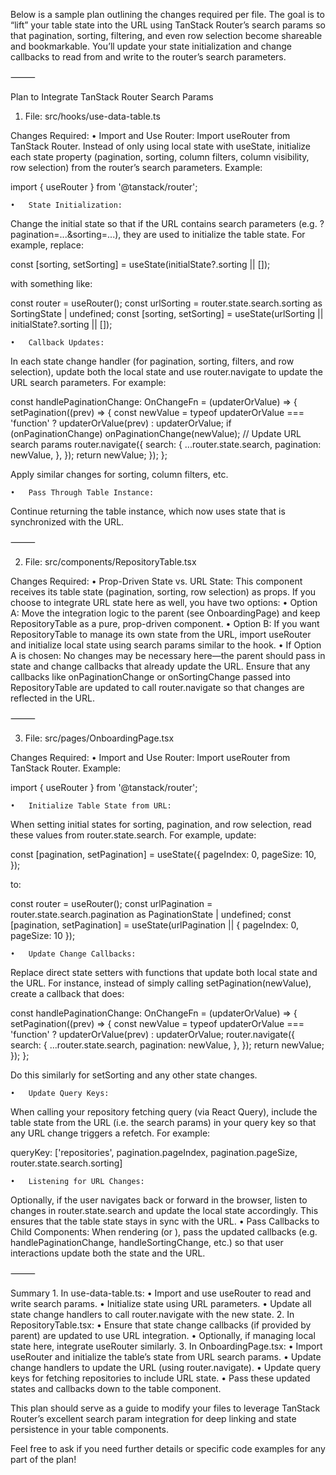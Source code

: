 Below is a sample plan outlining the changes required per file. The goal is to “lift” your table state into the URL using TanStack Router’s search params so that pagination, sorting, filtering, and even row selection become shareable and bookmarkable. You’ll update your state initialization and change callbacks to read from and write to the router’s search parameters.

⸻

Plan to Integrate TanStack Router Search Params

1. File: src/hooks/use-data-table.ts

Changes Required:
	•	Import and Use Router:
Import useRouter from TanStack Router. Instead of only using local state with useState, initialize each state property (pagination, sorting, column filters, column visibility, row selection) from the router’s search parameters.
Example:

import { useRouter } from '@tanstack/router';


	•	State Initialization:
Change the initial state so that if the URL contains search parameters (e.g. ?pagination=...&sorting=...), they are used to initialize the table state. For example, replace:

const [sorting, setSorting] = useState<SortingState>(initialState?.sorting || []);

with something like:

const router = useRouter();
const urlSorting = router.state.search.sorting as SortingState | undefined;
const [sorting, setSorting] = useState<SortingState>(urlSorting || initialState?.sorting || []);


	•	Callback Updates:
In each state change handler (for pagination, sorting, filters, and row selection), update both the local state and use router.navigate to update the URL search parameters. For example:

const handlePaginationChange: OnChangeFn<PaginationState> = (updaterOrValue) => {
  setPagination((prev) => {
    const newValue = typeof updaterOrValue === 'function'
      ? updaterOrValue(prev)
      : updaterOrValue;
    if (onPaginationChange) onPaginationChange(newValue);
    // Update URL search params
    router.navigate({
      search: {
        ...router.state.search,
        pagination: newValue,
      },
    });
    return newValue;
  });
};

Apply similar changes for sorting, column filters, etc.

	•	Pass Through Table Instance:
Continue returning the table instance, which now uses state that is synchronized with the URL.

⸻

2. File: src/components/RepositoryTable.tsx

Changes Required:
	•	Prop-Driven State vs. URL State:
This component receives its table state (pagination, sorting, row selection) as props. If you choose to integrate URL state here as well, you have two options:
	•	Option A: Move the integration logic to the parent (see OnboardingPage) and keep RepositoryTable as a pure, prop-driven component.
	•	Option B: If you want RepositoryTable to manage its own state from the URL, import useRouter and initialize local state using search params similar to the hook.
	•	If Option A is chosen:
No changes may be necessary here—the parent should pass in state and change callbacks that already update the URL.
Ensure that any callbacks like onPaginationChange or onSortingChange passed into RepositoryTable are updated to call router.navigate so that changes are reflected in the URL.

⸻

3. File: src/pages/OnboardingPage.tsx

Changes Required:
	•	Import and Use Router:
Import useRouter from TanStack Router.
Example:

import { useRouter } from '@tanstack/router';


	•	Initialize Table State from URL:
When setting initial states for sorting, pagination, and row selection, read these values from router.state.search. For example, update:

const [pagination, setPagination] = useState<PaginationState>({
  pageIndex: 0,
  pageSize: 10,
});

to:

const router = useRouter();
const urlPagination = router.state.search.pagination as PaginationState | undefined;
const [pagination, setPagination] = useState<PaginationState>(urlPagination || { pageIndex: 0, pageSize: 10 });


	•	Update Change Callbacks:
Replace direct state setters with functions that update both local state and the URL. For instance, instead of simply calling setPagination(newValue), create a callback that does:

const handlePaginationChange: OnChangeFn<PaginationState> = (updaterOrValue) => {
  setPagination((prev) => {
    const newValue = typeof updaterOrValue === 'function'
      ? updaterOrValue(prev)
      : updaterOrValue;
    router.navigate({
      search: {
        ...router.state.search,
        pagination: newValue,
      },
    });
    return newValue;
  });
};

Do this similarly for setSorting and any other state changes.

	•	Update Query Keys:
When calling your repository fetching query (via React Query), include the table state from the URL (i.e. the search params) in your query key so that any URL change triggers a refetch. For example:

queryKey: ['repositories', pagination.pageIndex, pagination.pageSize, router.state.search.sorting]


	•	Listening for URL Changes:
Optionally, if the user navigates back or forward in the browser, listen to changes in router.state.search and update the local state accordingly. This ensures that the table state stays in sync with the URL.
	•	Pass Callbacks to Child Components:
When rendering <RepositoryDataTable> (or <RepositoryTable>), pass the updated callbacks (e.g. handlePaginationChange, handleSortingChange, etc.) so that user interactions update both the state and the URL.

⸻

Summary
	1.	In use-data-table.ts:
	•	Import and use useRouter to read and write search params.
	•	Initialize state using URL parameters.
	•	Update all state change handlers to call router.navigate with the new state.
	2.	In RepositoryTable.tsx:
	•	Ensure that state change callbacks (if provided by parent) are updated to use URL integration.
	•	Optionally, if managing local state here, integrate useRouter similarly.
	3.	In OnboardingPage.tsx:
	•	Import useRouter and initialize the table’s state from URL search params.
	•	Update change handlers to update the URL (using router.navigate).
	•	Update query keys for fetching repositories to include URL state.
	•	Pass these updated states and callbacks down to the table component.

This plan should serve as a guide to modify your files to leverage TanStack Router’s excellent search param integration for deep linking and state persistence in your table components.

Feel free to ask if you need further details or specific code examples for any part of the plan!